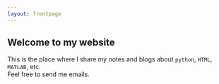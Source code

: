```yaml
---
layout: frontpage
---
```


## Welcome to my website

This is the place where I share my notes and blogs about `python`, `HTML`, `MATLAB`, etc.  
Feel free to send me emails.

